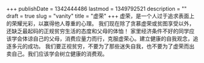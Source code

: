 +++
publishDate = 1342444486
lastmod = 1349792521
description = ""
draft = true
slug = "vanity"
title = "虚荣"
+++
虚荣，是一个人过于追求表面上的荣耀光彩，以赢得他人尊重的心理。 我们现在除了贪慕虚荣或贫图享受以外，还缺乏最起码的正规贫穷生活的态度和父母的体恤！ 家里经济条件不好的同学应该学会体谅自己的父母，消费应量力而行，克服虚荣心。建立健康的自我观念，追逐多元的成功。 我们要正视贫穷，不要为了那些迷失自我，也不要为了虚荣而出卖自己。我们应该学会树立健康的消费观。